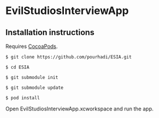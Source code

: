 # EvilStudiosInterviewApp

## Installation instructions

Requires [CocoaPods](https://cocoapods.org).

    $ git clone https://github.com/pourhadi/ESIA.git

    $ cd ESIA

    $ git submodule init

    $ git submodule update

    $ pod install

Open EvilStudiosInterviewApp.xcworkspace and run the app.

